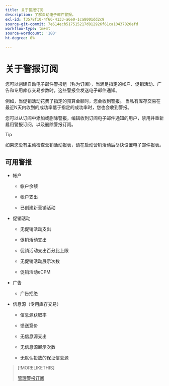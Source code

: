 ```yaml
---
title: 关于警报订阅
description: 了解自动电子邮件警报。
exl-id: f3578f10-4f66-4133-a6e0-1ca8001dd2c9
source-git-commit: 7e614ecb517515217d812926f61ca10437820efd
workflow-type: tm+mt
source-wordcount: '180'
ht-degree: 0%

---
```


# 关于警报订阅

您可以创建自动电子邮件警报组（称为订阅），当满足指定的帐户、促销活动、广告和专用库存交易参数时，这些警报会发送电子邮件通知。

例如，当促销活动花费了指定的预算金额时，您会收到警报。 当私有库存交易在最近N天内收到的成功率低于指定的成功率时，您也会收到警报。

您可以从订阅中添加或删除警报，编辑收到订阅电子邮件通知的用户，禁用并重新启用警报订阅，以及删除警报订阅。

>[!TIP]
>
> 如果您没有主动检查营销活动报表，请在启动营销活动后尽快设置电子邮件报表。

## 可用警报

* 帐户

   * 帐户余额

   * 帐户支出

   * 已创建新营销活动

* 促销活动

   * 无促销活动支出

   * 促销活动支出

   * 促销活动支出百分比上限

   * 无促销活动展示次数

   * 促销活动eCPM

* 广告

   * 广告拒绝

* 信息源（专用库存交易）

   * 信息源获取率

   * 馈送竞价

   * 无信息源支出

   * 无信息源展示次数

   * 无默认投放的保证信息源

>[!MORELIKETHIS]
>
>[管理警报订阅](alerts-manage.md)
